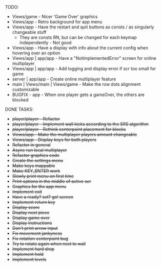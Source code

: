 TODO:

* Views/game - Nicer 'Game Over' graphics
* Views/app - Retro background for app menu
* Views/app - Have the restart and quit buttons as consts / as singularly changeable stuff
  * They are consts RN, but can be changed for each keymap independently - Not good
* Views/app - Have a display with info about the current config when hovering over an option
* Views/app | app/app - Have a "NotImplementedError" screen for online multiplayer
* Views/app | app/app - Add logging and display error if scr too small for game
* server | app/app - Create online multiplayer feature
* main | Views/main | Views/game - Make the row dots alignment customizable
* BUGFIX - app - When one player gets a gameOver, the others are blocked

DONE TASKS:

* ~~player/player - Refactor~~
* ~~player/player - Implement wall kicks according to the SRS algorithm~~
* ~~player/player - Rethink centerpoint placement for blocks~~
* ~~Views/app - Make the multiplayer players amount changeable~~
* ~~Views/app - Display keys for both players~~
* ~~Refactor in general~~
* ~~Async run local multiplayer~~
* ~~Refactor graphics code~~
* ~~Create the settings menu~~
* ~~Make keys mappable~~
* ~~Make KEY_ENTER work~~
* ~~Slowly print menu on first time~~
* ~~Print options in the middle of active scr~~
* ~~Graphics for the app menu~~
* ~~Implement exit~~
* ~~Have a ready? set? go! screen~~
* ~~Implement return key~~
* ~~Display score~~
* ~~Display next piece~~
* ~~Display game over~~
* ~~Display instructions~~
* ~~Don't print arrow input~~
* ~~Fix movement jankyness~~
* ~~Fix rotation centerpoint bug~~
* ~~Try to rotate again when next to wall~~
* ~~Implement hard drop~~
* ~~Implement hold~~
* ~~Implement levels~~
